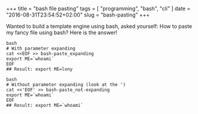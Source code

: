 +++
title = "bash file pasting"
tags = [ "programming", "bash", "cli" ]
date = "2016-08-31T23:54:52+02:00"
slug = "bash-pasting"
+++

Wanted to build a template engine using bash, asked yourself: How to paste my fancy file using bash?
Here is the answer!

```
bash
# With parameter expanding
cat <<EOF >> bash-paste_expanding
export ME=`whoami`
EOF
## Result: export ME=lony
```

```
bash
# Without parameter expanding (look at the ')
cat <<'EOF' >> bash-paste_not-expanding
export ME=`whoami`
EOF
## Result: export ME=`whoami`
```
